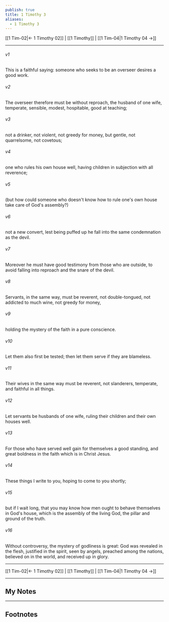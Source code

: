 ```yaml
---
publish: true
title: 1 Timothy 3
aliases:
  - 1 Timothy 3
---
```


[[1 Tim-02|← 1 Timothy 02]] | [[1 Timothy]] | [[1 Tim-04|1 Timothy 04 →]]
***



###### v1 
This is a faithful saying: someone who seeks to be an overseer desires a good work. 

###### v2 
The overseer therefore must be without reproach, the husband of one wife, temperate, sensible, modest, hospitable, good at teaching; 

###### v3 
not a drinker, not violent, not greedy for money, but gentle, not quarrelsome, not covetous; 

###### v4 
one who rules his own house well, having children in subjection with all reverence; 

###### v5 
(but how could someone who doesn't know how to rule one's own house take care of God's assembly?) 

###### v6 
not a new convert, lest being puffed up he fall into the same condemnation as the devil. 

###### v7 
Moreover he must have good testimony from those who are outside, to avoid falling into reproach and the snare of the devil. 

###### v8 
Servants, in the same way, must be reverent, not double-tongued, not addicted to much wine, not greedy for money, 

###### v9 
holding the mystery of the faith in a pure conscience. 

###### v10 
Let them also first be tested; then let them serve if they are blameless. 

###### v11 
Their wives in the same way must be reverent, not slanderers, temperate, and faithful in all things. 

###### v12 
Let servants be husbands of one wife, ruling their children and their own houses well. 

###### v13 
For those who have served well gain for themselves a good standing, and great boldness in the faith which is in Christ Jesus. 

###### v14 
These things I write to you, hoping to come to you shortly; 

###### v15 
but if I wait long, that you may know how men ought to behave themselves in God's house, which is the assembly of the living God, the pillar and ground of the truth. 

###### v16 
Without controversy, the mystery of godliness is great: God was revealed in the flesh, justified in the spirit, seen by angels, preached among the nations, believed on in the world, and received up in glory.

***
[[1 Tim-02|← 1 Timothy 02]] | [[1 Timothy]] | [[1 Tim-04|1 Timothy 04 →]]

---
## My Notes

---
## Footnotes